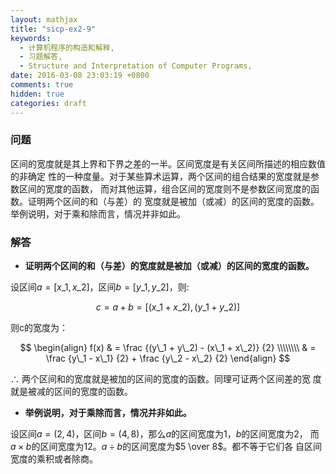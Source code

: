 ```yaml
---
layout: mathjax
title: "sicp-ex2-9"
keywords:
  - 计算机程序的构造和解释,
  - 习题解答,
  - Structure and Interpretation of Computer Programs,
date: 2016-03-08 23:03:19 +0800
comments: true
hidden: true
categories: draft
---
```


### 问题

区间的宽度就是其上界和下界之差的一半。区间宽度是有关区间所描述的相应数值的非确定
性的一种度量。对于某些算术运算，两个区间的组合结果的宽度就是参数区间的宽度的函数，
而对其他运算，组合区间的宽度则不是参数区间宽度的函数。证明两个区间的和（与差）的
宽度就是被加（或减）的区间的宽度的函数。举例说明，对于乘和除而言，情况并非如此。

### 解答

+ **证明两个区间的和（与差）的宽度就是被加（或减）的区间的宽度的函数。**

设区间$a = [x\_1, x\_2]$，区间$b = [y\_1, y\_2]$，则:

$$
c = a + b = [(x\_1 + x\_2), (y\_1 + y\_2)]
$$

则c的宽度为：

$$
\begin{align}
f(x) & =  \frac {(y\_1 + y\_2) - (x\_1 + x\_2)} {2} \\\\\\\\
     & =  \frac {y\_1 - x\_1} {2} + \frac {y\_2 - x\_2} {2}
\end{align}
$$

$\therefore$ 两个区间和的宽度就是被加的区间的宽度的函数。同理可证两个区间差的宽
度就是被减的区间的宽度的函数。

+ **举例说明，对于乘除而言，情况并非如此。**

设区间$a = (2, 4)$，区间$b = (4, 8)$，那么$a$的区间宽度为1，$b$的区间宽度为2，
而$a \times b$的区间宽度为12。$a \div b$的区间宽度为$5 \over 8$。都不等于它们各
自区间宽度的乘积或者除商。
